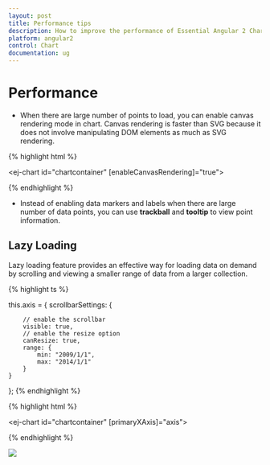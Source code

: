 ```yaml
---
layout: post
title: Performance tips 
description: How to improve the performance of Essential Angular 2 Chart
platform: angular2
control: Chart
documentation: ug
---
```


# Performance 

* When there are large number of points to load, you can enable canvas rendering mode in chart. Canvas rendering is faster than SVG because it does not involve manipulating DOM elements as much as SVG rendering.   

{% highlight html %}

<ej-chart id="chartcontainer" [enableCanvasRendering]="true">
</ej-chart>

{% endhighlight %}

* Instead of enabling data markers and labels when there are large number of data points, you can use **trackball** and **tooltip** to view point information.

## Lazy Loading

Lazy loading feature provides an effective way for loading data on demand by scrolling and viewing a smaller range of data from a larger collection.

{% highlight ts %}

this.axis = {
    scrollbarSettings: {

        // enable the scrollbar
        visible: true,
        // enable the resize option 
        canResize: true,
        range: {
            min: "2009/1/1",
            max: "2014/1/1"
        }
    }
};
{% endhighlight %}

{% highlight html %}

<ej-chart id="chartcontainer" [primaryXAxis]="axis">
</ej-chart>

{% endhighlight %}

![](Performance_images/Perform_img1.png)